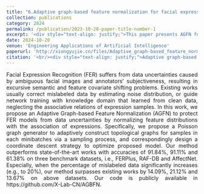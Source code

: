 ```yaml
---
title: "6.Adaptive graph-based feature normalization for facial expression recognition"
collection: publications
category: 2024
permalink: /publication/2023-10-20-paper-title-number-1
excerpt: '<div style="text-align: justify;">This paper presents AGFN for FER to handle data uncertainties. It uses a Poisson graph generator and GCN, and outperforms other methods, especially with mislabeled data.</div>'
date: 2024-10-20
venue: 'Engineering Applications of Artificial Intelligence'
paperurl: 'http://xiongyujie.cn/files/Adaptive_graph-based_feature_normalization_for_facial_expression_recognition.pdf'
citation: '<br/><div style="text-align: justify;">Adaptive graph-based feature normalization for facial expression recognition, Y.-J. Xiong*, Q. Wang, Y.-T. Du and Y. Lu, Engineering Applications of Artificial Intelligence, 2024, 129: 107623</div>'
---
```


<div style="text-align: justify;">Facial Expression Recognition (FER) suffers from data uncertainties caused by ambiguous facial images and annotators’ subjectiveness, resulting in excursive semantic and feature covariate shifting problems. Existing works usually correct mislabeled data by estimating noise distribution, or guide network training with knowledge domain that learned from clean data, neglecting the associative relations of expression samples. In this work, we propose an Adaptive Graph-based Feature Normalization (AGFN) to protect FER models from data uncertainties by normalizing feature distributions with the association of expressions. Specifically, we propose a Poisson graph generator to adaptively construct topological graphs for samples in each minibatches via a sampling process, and correspondingly design a coordinate descent strategy to optimize proposed model. Our method outperforms state-of-the-art works with accuracies of 91.84%, 91.11% and 61.38% on three benchmark datasets, i.e., FERPlus, RAF-DB and AffectNet. Especially, when the percentage of mislabeled data significantly increases (e.g., to 20%), our method surpasses existing works by 14.09%, 21.12% and 13.67% on above datasets. Our code is publicly available in https://github.com/X-Lab-CN/AGBFN.</div>

<br/>
